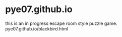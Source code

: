# pye07.github.io
this is an in progress escape room style puzzle game.
pye07.github.io/blackbird.html
